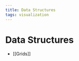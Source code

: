 ```yaml
---
title: Data Structures
tags: visualization
---
```


# Data Structures
- [[Grids]]




















